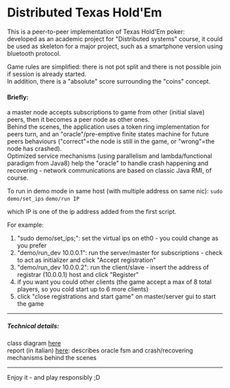 # Distributed Texas Hold'Em

This is a peer-to-peer implementation of Texas Hold'Em poker:  
developed as an academic project for "Distributed systems" course, it could be used as skeleton for a major project, such as a smartphone version using bluetooth protocol.  

Game rules are simplified: there is not pot split and there is not possible join if session is already started.   
In addition, there is a "absolute" score surrounding the "coins" concept.  

#### Briefly:
a master node accepts subscriptions to game from other (initial slave) peers, then it becomes a peer node as other ones.   
Behind the scenes, the application uses a token ring implementation for peers turn, and an "oracle"/pre-emptive finite states machine for future peers behaviours ("correct"=the node is still in the game, or "wrong"=the node has crashed).  
Optimized service mechanisms (using parallelism and lambda/functional paradigm from Java8) help the "oracle" to handle crash happening and recovering - network communications are based on classic Java RMI, of course.

To run in demo mode in same host (with multiple address on same nic):
`sudo demo/set_ips`
`demo/run IP`
	
which IP is one of the ip address added from the first script.

For example:

1. "sudo demo/set_ips;": set the virtual ips on eth0 - you could change as you prefer
2. "demo/run_dev 10.0.0.1": run the server/master for subscriptions - check to act as initializer and click "Accept registration"
3. "demo/run_dev 10.0.0.2": run the client/slave - insert the address of registrar (10.0.0.1) host and click "Register"
4. if you want you could other clients (the game accept a max of 8 total players, so you cold start up to 6 more clients)
5. click "close registrations and start game" on master/server gui to start the game

---  
##### Technical details:
class diagram [here](https://drive.google.com/file/d/0B5CxUDoGDKvkaEZXd2lJN3pxU1k/view?pref=2&pli=1)  
report (in italian) [here](https://drive.google.com/folderview?id=0B0kkcZ_2d4pGbzVvUUZ2OUZRMnM&usp=sharing): describes oracle fsm and crash/recovering mechanisms behind the scenes  

----
Enjoy it - and play responsibly ;D
